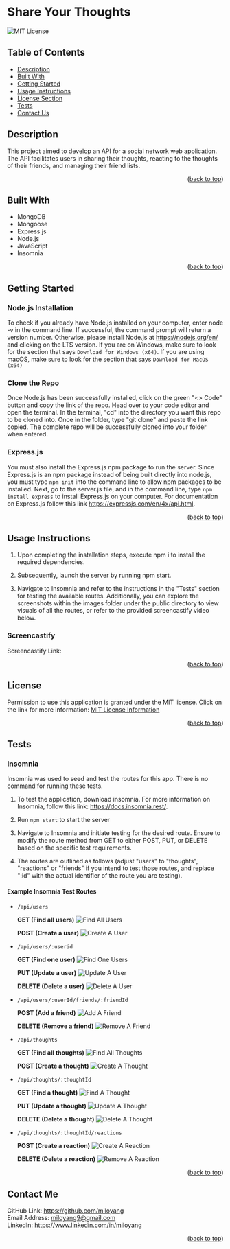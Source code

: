 <a name="readme-top"></a>
# Share Your Thoughts 

![MIT License](https://img.shields.io/badge/license-MIT-important)

## Table of Contents

- [Description](#description)
- [Built With](#built-with)
- [Getting Started](#getting-started)
- [Usage Instructions](#usage-instructions)
- [License Section](#license)
- [Tests](#tests)
- [Contact Us](#contact-us)

## Description

This project aimed to develop an API for a social network web application. The API facilitates users in sharing their thoughts, reacting to the thoughts of their friends, and managing their friend lists.

<p align="right">(<a href="#readme-top">back to top</a>)</p>

## Built With

- MongoDB
- Mongoose
- Express.js
- Node.js
- JavaScript
- Insomnia 

<p align="right">(<a href="#readme-top">back to top</a>)</p>

## Getting Started

### Node.js Installation

To check if you already have Node.js installed on your computer, enter node -v in the command line. If successful, the command prompt will return a version number. Otherwise, please install Node.js at https://nodejs.org/en/ and clicking on the LTS version. If you are on Windows, make sure to look for the section that says `Download for Windows (x64)`. If you are using macOS, make sure to look for the section that says `Download for MacOS (x64)`

### Clone the Repo

Once Node.js has been successfully installed, click on the green "<> Code" button and copy the link of the repo. Head over to your code editor and open the terminal. In the terminal, "cd" into the directory you want this repo to be cloned into. Once in the folder, type "git clone" and paste the link copied. The complete repo will be successfully cloned into your folder when entered.

### Express.js

You must also install the Express.js npm package to run the server. Since Express.js is an npm package instead of being built directly into node.js, you must type `npm init` into the command line to allow npm packages to be installed. Next, go to the server.js file, and in the command line, type `npm install express` to install Express.js on your computer. For documentation on Express.js follow this link https://expressjs.com/en/4x/api.html.

<p align="right">(<a href="#readme-top">back to top</a>)</p>

## Usage Instructions

1. Upon completing the installation steps, execute npm i to install the required dependencies. 

2. Subsequently, launch the server by running npm start.

3. Navigate to Insomnia and refer to the instructions in the "Tests" section for testing the available routes. Additionally, you can explore the screenshots within the images folder under the public directory to view visuals of all the routes, or refer to the provided screencastify video below.

### Screencastify

Screencastify Link: 

<p align="right">(<a href="#readme-top">back to top</a>)</p>

## License

Permission to use this application is granted under the MIT license.
Click on the link for more information: [MIT License Information](https://opensource.org/licenses/MIT)

<p align="right">(<a href="#readme-top">back to top</a>)</p>

## Tests

### Insomnia

Insomnia was used to seed and test the routes for this app. There is no command for running these tests. 
1. To test the application, download insomnia. For more information on Insomnia, follow this link: https://docs.insomnia.rest/.

2. Run `npm start` to start the server

3. Navigate to Insomnia and initiate testing for the desired route. Ensure to modify the route method from GET to either POST, PUT, or DELETE based on the specific test requirements.

4. The routes are outlined as follows (adjust "users" to "thoughts", "reactions" or "friends" if you intend to test those routes, and replace ":id" with the actual identifier of the route you are testing).

#### Example Insomnia Test Routes

- `/api/users`

  **GET (Find all users)**
  ![Find All Users](Public/Assets/Images/Get-all-users.png)
  
  **POST (Create a user)**
  ![Create A User](Public/Assets/Images/Create-user.png)

- `/api/users/:userid`

  **GET (Find one user)**
  ![Find One Users](Public/Assets/Images/Get-user-by-ID.png)

  **PUT (Update a user)**
  ![Update A User](Public/Assets/Images/Update-user.png)

  **DELETE (Delete a user)**
  ![Delete A User](Public/Assets/Images/Delete-user.png)

- `/api/users/:userId/friends/:friendId`

  **POST (Add a friend)**
  ![Add A Friend](Public/Assets/Images/Add-friend.png)

  **DELETE (Remove a friend)**
  ![Remove A Friend](Public/Assets/Images/Remove-friend.png)

- `/api/thoughts`

  **GET (Find all thoughts)**
  ![Find All Thoughts](Public/Assets/Images/Get-all-thoughts.png)
  
  **POST (Create a thought)**
  ![Create A Thought](Public/Assets/Images/Create-thought.png)

- `/api/thoughts/:thoughtId`

  **GET (Find a thought)**
  ![Find A Thought](Public/Assets/Images/Get-thought-by-ID.png)

  **PUT (Update a thought)**
  ![Update A Thought](Public/Assets/Images/Update-thought.png)

  **DELETE (Delete a thought)**
  ![Delete A Thought](Public/Assets/Images/Delete-thought.png)

- `/api/thoughts/:thoughtId/reactions`

  **POST (Create a reaction)**
  ![Create A Reaction](Public/Assets/Images/Create-reaction.png)

  **DELETE (Delete a reaction)**
  ![Remove A Reaction](Public/Assets/Images/Remove-reaction.png)

<p align="right">(<a href="#readme-top">back to top</a>)</p>

## Contact Me

GitHub Link: https://github.com/miloyang<br>
Email Address: <miloyang9@gmail.com><br>
LinkedIn: https://www.linkedin.com/in/miloyang

<p align="right">(<a href="#readme-top">back to top</a>)</p>
